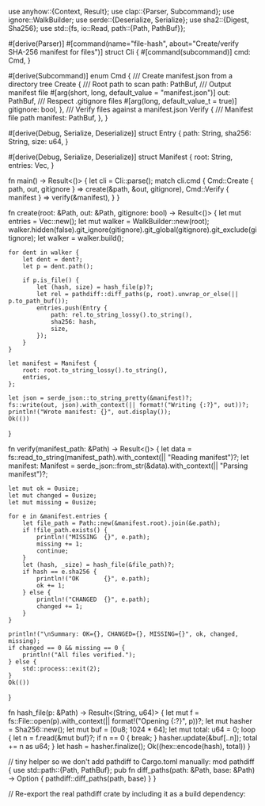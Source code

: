 use anyhow::{Context, Result};
use clap::{Parser, Subcommand};
use ignore::WalkBuilder;
use serde::{Deserialize, Serialize};
use sha2::{Digest, Sha256};
use std::{fs, io::Read, path::{Path, PathBuf}};

#[derive(Parser)]
#[command(name="file-hash", about="Create/verify SHA-256 manifest for files")]
struct Cli {
    #[command(subcommand)]
    cmd: Cmd,
}

#[derive(Subcommand)]
enum Cmd {
    /// Create manifest.json from a directory tree
    Create {
        /// Root path to scan
        path: PathBuf,
        /// Output manifest file
        #[arg(short, long, default_value = "manifest.json")]
        out: PathBuf,
        /// Respect .gitignore files
        #[arg(long, default_value_t = true)]
        gitignore: bool,
    },
    /// Verify files against a manifest.json
    Verify {
        /// Manifest file path
        manifest: PathBuf,
    },
}

#[derive(Debug, Serialize, Deserialize)]
struct Entry {
    path: String,
    sha256: String,
    size: u64,
}

#[derive(Debug, Serialize, Deserialize)]
struct Manifest {
    root: String,
    entries: Vec<Entry>,
}

fn main() -> Result<()> {
    let cli = Cli::parse();
    match cli.cmd {
        Cmd::Create { path, out, gitignore } => create(&path, &out, gitignore),
        Cmd::Verify { manifest } => verify(&manifest),
    }
}

fn create(root: &Path, out: &Path, gitignore: bool) -> Result<()> {
    let mut entries = Vec::new();
    let mut walker = WalkBuilder::new(root);
    walker.hidden(false).git_ignore(gitignore).git_global(gitignore).git_exclude(gitignore);
    let walker = walker.build();

    for dent in walker {
        let dent = dent?;
        let p = dent.path();

        if p.is_file() {
            let (hash, size) = hash_file(p)?;
            let rel = pathdiff::diff_paths(p, root).unwrap_or_else(|| p.to_path_buf());
            entries.push(Entry {
                path: rel.to_string_lossy().to_string(),
                sha256: hash,
                size,
            });
        }
    }

    let manifest = Manifest {
        root: root.to_string_lossy().to_string(),
        entries,
    };

    let json = serde_json::to_string_pretty(&manifest)?;
    fs::write(out, json).with_context(|| format!("Writing {:?}", out))?;
    println!("Wrote manifest: {}", out.display());
    Ok(())
}

fn verify(manifest_path: &Path) -> Result<()> {
    let data = fs::read_to_string(manifest_path).with_context(|| "Reading manifest")?;
    let manifest: Manifest = serde_json::from_str(&data).with_context(|| "Parsing manifest")?;

    let mut ok = 0usize;
    let mut changed = 0usize;
    let mut missing = 0usize;

    for e in &manifest.entries {
        let file_path = Path::new(&manifest.root).join(&e.path);
        if !file_path.exists() {
            println!("MISSING  {}", e.path);
            missing += 1;
            continue;
        }
        let (hash, _size) = hash_file(&file_path)?;
        if hash == e.sha256 {
            println!("OK       {}", e.path);
            ok += 1;
        } else {
            println!("CHANGED  {}", e.path);
            changed += 1;
        }
    }

    println!("\nSummary: OK={}, CHANGED={}, MISSING={}", ok, changed, missing);
    if changed == 0 && missing == 0 {
        println!("All files verified.");
    } else {
        std::process::exit(2);
    }
    Ok(())
}

fn hash_file(p: &Path) -> Result<(String, u64)> {
    let mut f = fs::File::open(p).with_context(|| format!("Opening {:?}", p))?;
    let mut hasher = Sha256::new();
    let mut buf = [0u8; 1024 * 64];
    let mut total: u64 = 0;
    loop {
        let n = f.read(&mut buf)?;
        if n == 0 { break; }
        hasher.update(&buf[..n]);
        total += n as u64;
    }
    let hash = hasher.finalize();
    Ok((hex::encode(hash), total))
}

// tiny helper so we don't add pathdiff to Cargo.toml manually:
mod pathdiff {
    use std::path::{Path, PathBuf};
    pub fn diff_paths(path: &Path, base: &Path) -> Option<PathBuf> {
        pathdiff::diff_paths(path, base)
    }
}

// Re-export the real pathdiff crate by including it as a build dependency:
